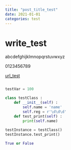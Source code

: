 ```yaml
---
title: "post_title_test"
date: 2021-01-01
categories: test
---
```


# write_test

abcdefghijklmnopqrstuvwxyz

0123456789

[url_test](https://keinohne.github.io/)

```python

testVar = 100

class testClass :
    def __init__(self) :
        self.name = 'name'
        self.reg = r'\d\d\d'
    def test_print(self) :
        print(self.name)
        
testInstance = testClass()
testInstance.test_print()

True or False

```

